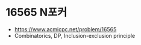# 16565 N포커

- https://www.acmicpc.net/problem/16565
- Combinatorics, DP, Inclusion-exclusion principle
